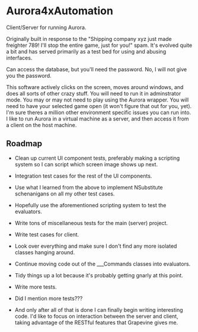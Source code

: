 # Aurora4xAutomation
Client/Server for running Aurora.

Originally built in response to the "Shipping company xyz just made freighter 789! I'll stop the entire game, just for you!" spam. It's evolved quite a bit and has served primarily as a test bed for using and abusing interfaces.

Can access the database, but you'll need the password. No, I will not give you the password.

This software actively clicks on the screen, moves around windows, and does all sorts of other crazy stuff. You will need to run it in adminstrator mode. You may or may not need to play using the Aurora wrapper. You will need to have your selected game open (it won't figure that out for you, yet). I'm sure theres a million other environment specific issues you can run into. I like to run Aurora in a virtual machine as a server, and then access it from a client on the host machine.

## Roadmap

* Clean up current UI component tests, preferably making a scripting system so I can script which screen image shows up next.
* Integration test cases for the rest of the UI components.
* Use what I learned from the above to implement NSubstitute schenanigans on all my other test cases.
* Hopefully use the aforementioned scripting system to test the evaluators.
* Write tons of miscellaneous tests for the main (server) project.
* Write test cases for client.
* Look over everything and make sure I don't find any more isolated classes hanging around.
* Continue moving code out of the ___Commands classes into evaluators.
* Tidy things up a lot because it's probably getting gnarly at this point.
* Write more tests.
* Did I mention more tests???

* And only after all of that is done I can finally begin writing interesting code. I'd like to focus on interaction between the server and client, taking advantage of the RESTful features that Grapevine gives me.
